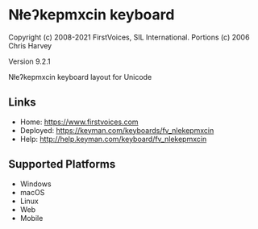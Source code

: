 Nłeʔkepmxcin keyboard
======================

Copyright (c) 2008-2021 FirstVoices, SIL International. Portions (c) 2006 Chris Harvey

Version 9.2.1

Nłeʔkepmxcin keyboard layout for Unicode

Links
-----

 * Home:     <https://www.firstvoices.com>
 * Deployed: <https://keyman.com/keyboards/fv_nlekepmxcin>
 * Help:     <http://help.keyman.com/keyboard/fv_nlekepmxcin>
 
Supported Platforms
-------------------

 * Windows
 * macOS
 * Linux
 * Web
 * Mobile



